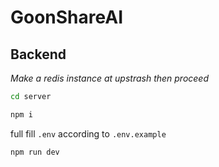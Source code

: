 # GoonShareAI
## Backend
*Make a redis instance at upstrash then proceed*
```bash
cd server
```
```bash
npm i
```
full fill `.env` according to `.env.example`
```bash
npm run dev
```
